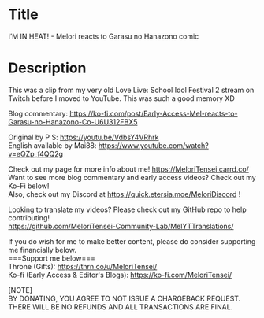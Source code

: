 # Title
I’M IN HEAT! - Melori reacts to Garasu no Hanazono comic<br>

# Description
This was a clip from my very old Love Live: School Idol Festival 2 stream on Twitch before I moved to YouTube. This was such a good memory XD<br>

Blog commentary: https://ko-fi.com/post/Early-Access-Mel-reacts-to-Garasu-no-Hanazono-Co-U6U312FBX5<br>

Original by P S: https://youtu.be/VdbsY4VRhrk<br>
English available by Mai88: https://www.youtube.com/watch?v=eQZp_f4QQ2g<br>

Check out my page for more info about me! https://MeloriTensei.carrd.co/<br>
Want to see more blog commentary and early access videos? Check out my Ko-Fi below!<br>
Also, check out my Discord at https://quick.etersia.moe/MeloriDiscord !<br>

Looking to translate my videos? Please check out my GitHub repo to help contributing!<br>
https://github.com/MeloriTensei-Community-Lab/MelYTTranslations/<br>

If you do wish for me to make better content, please do consider supporting me financially below.<br>
===Support me below===<br>
Throne (Gifts): https://thrn.co/u/MeloriTensei/<br>
Ko-fi (Early Access & Editor's Blogs): https://ko-fi.com/MeloriTensei/<br>

[NOTE]<br>
BY DONATING, YOU AGREE TO NOT ISSUE A CHARGEBACK REQUEST. THERE WILL BE NO REFUNDS AND ALL TRANSACTIONS ARE FINAL.<br>